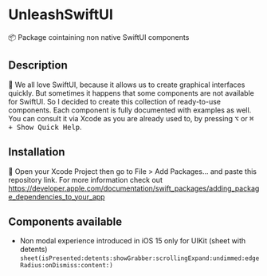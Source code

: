 # UnleashSwiftUI
📦 Package cointaining non native SwiftUI components
## Description
🚀 We all love SwiftUI, because it allows us to create graphical interfaces quickly. But sometimes it happens that some components are not available for SwiftUI. So I decided to create this collection of ready-to-use components.
Each component is fully documented with examples as well. You can consult it via Xcode as you are already used to, by pressing <kbd>⌥</kbd> or <kbd>⌘ + Show Quick Help</kbd>.
## Installation
📲 Open your Xcode Project then go to File > Add Packages... and paste this repository link. For more information check out https://developer.apple.com/documentation/swift_packages/adding_package_dependencies_to_your_app
## Components available
- Non modal experience introduced in iOS 15 only for UIKit (sheet with detents) <code>sheet(isPresented:detents:showGrabber:scrollingExpand:undimmed:edgeRadius:onDismiss:content:)</code>
